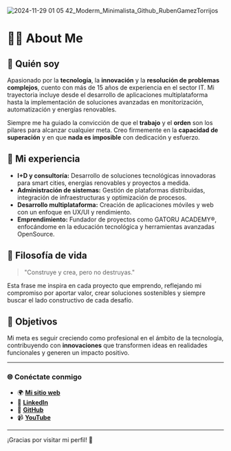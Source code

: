 ![2024-11-29 01 05 42_Moderm_Minimalista_Github_RubenGamezTorrijos](https://github.com/user-attachments/assets/25e75e64-e0f8-4727-998f-99663b10af13)

# 👨‍💻 About Me

## 🌟 Quién soy
Apasionado por la **tecnología**, la **innovación** y la **resolución de problemas complejos**, cuento con más de 15 años de experiencia en el sector IT. Mi trayectoria incluye desde el desarrollo de aplicaciones multiplataforma hasta la implementación de soluciones avanzadas en monitorización, automatización y energías renovables.

Siempre me ha guiado la convicción de que el **trabajo** y el **orden** son los pilares para alcanzar cualquier meta. Creo firmemente en la **capacidad de superación** y en que **nada es imposible** con dedicación y esfuerzo.

## 🚀 Mi experiencia
- **I+D y consultoría:** Desarrollo de soluciones tecnológicas innovadoras para smart cities, energías renovables y proyectos a medida.
- **Administración de sistemas:** Gestión de plataformas distribuidas, integración de infraestructuras y optimización de procesos.
- **Desarrollo multiplataforma:** Creación de aplicaciones móviles y web con un enfoque en UX/UI y rendimiento.
- **Emprendimiento:** Fundador de proyectos como GATORU ACADEMY®, enfocándome en la educación tecnológica y herramientas avanzadas OpenSource.

## 🧠 Filosofía de vida
> "Construye y crea, pero no destruyas."

Esta frase me inspira en cada proyecto que emprendo, reflejando mi compromiso por aportar valor, crear soluciones sostenibles y siempre buscar el lado constructivo de cada desafío.

## 🎯 Objetivos
Mi meta es seguir creciendo como profesional en el ámbito de la tecnología, contribuyendo con **innovaciones** que transformen ideas en realidades funcionales y generen un impacto positivo.

---

### 🌐 Conéctate conmigo
- 🌍 [**Mi sitio web**](https://rubengameztorrijos.com)
- 💼 [**LinkedIn**](https://linkedin.com/in/rubengameztorrijos)
- 👾 [**GitHub**](https://github.com/RubenGamezTorrijos)
- 📹 [**YouTube**](https://youtube.com/@RubenGamezTorrijos)

---

¡Gracias por visitar mi perfil! 🚀
